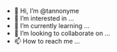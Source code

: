 - 👋 Hi, I’m @tannonyme
- 👀 I’m interested in ...
- 🌱 I’m currently learning ...
- 💞️ I’m looking to collaborate on ...
- 📫 How to reach me ...

<!---
tannonyme/tannonyme is a ✨ special ✨ repository because its `README.md` (this file) appears on your GitHub profile.
You can click the Preview link to take a look at your changes.
--->
